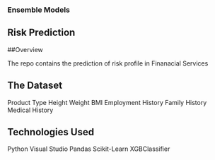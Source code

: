 ### Ensemble Models

## Risk Prediction

##Overview

The repo contains the prediction of risk profile in Finanacial Services

## The Dataset

Product Type
Height
Weight
BMI
Employment History
Family History
Medical History

## Technologies Used

Python
Visual Studio
Pandas
Scikit-Learn
XGBClassifier
